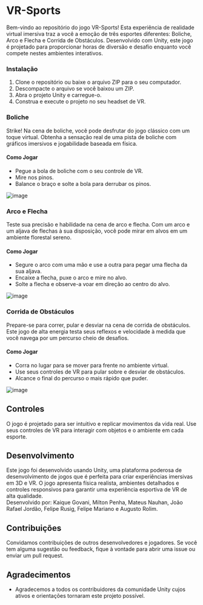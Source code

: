 # VR-Sports

Bem-vindo ao repositório do jogo VR-Sports! Esta experiência de realidade virtual imersiva traz a você a emoção de três esportes diferentes: Boliche, Arco e Flecha e Corrida de Obstáculos. Desenvolvido com Unity, este jogo é projetado para proporcionar horas de diversão e desafio enquanto você compete nestes ambientes interativos.

### Instalação

1. Clone o repositório ou baixe o arquivo ZIP para o seu computador.
2. Descompacte o arquivo se você baixou um ZIP.
3. Abra o projeto Unity e carregue-o.
4. Construa e execute o projeto no seu headset de VR.

### Boliche

Strike! Na cena de boliche, você pode desfrutar do jogo clássico com um toque virtual. Obtenha a sensação real de uma pista de boliche com gráficos imersivos e jogabilidade baseada em física.

#### Como Jogar

- Pegue a bola de boliche com o seu controle de VR.
- Mire nos pinos.
- Balance o braço e solte a bola para derrubar os pinos.

![image](https://github.com/KaiqueGovani/VR-Sports/assets/54339985/143fc08a-3d9b-416a-bf31-9ac7f503d3a8)


### Arco e Flecha

Teste sua precisão e habilidade na cena de arco e flecha. Com um arco e um aljava de flechas à sua disposição, você pode mirar em alvos em um ambiente florestal sereno.

#### Como Jogar

- Segure o arco com uma mão e use a outra para pegar uma flecha da sua aljava.
- Encaixe a flecha, puxe o arco e mire no alvo.
- Solte a flecha e observe-a voar em direção ao centro do alvo.


![image](https://github.com/KaiqueGovani/VR-Sports/assets/54339985/64fd138c-5eec-4938-ac5b-eef4b86b6272)

### Corrida de Obstáculos

Prepare-se para correr, pular e desviar na cena de corrida de obstáculos. Este jogo de alta energia testa seus reflexos e velocidade à medida que você navega por um percurso cheio de desafios.

#### Como Jogar

- Corra no lugar para se mover para frente no ambiente virtual.
- Use seus controles de VR para pular sobre e desviar de obstáculos.
- Alcance o final do percurso o mais rápido que puder.

![image](https://github.com/KaiqueGovani/VR-Sports/assets/54339985/636f297e-7bd1-4e7e-b90e-0c7ea95a7775)


## Controles

O jogo é projetado para ser intuitivo e replicar movimentos da vida real. Use seus controles de VR para interagir com objetos e o ambiente em cada esporte.

## Desenvolvimento

Este jogo foi desenvolvido usando Unity, uma plataforma poderosa de desenvolvimento de jogos que é perfeita para criar experiências imersivas em 3D e VR. O jogo apresenta física realista, ambientes detalhados e controles responsivos para garantir uma experiência esportiva de VR de alta qualidade.\
Desenvolvido por: Kaique Govani, Milton Penha, Mateus Nauhan, João Rafael Jordão, Felipe Rusig, Felipe Mariano e Augusto Rolim.

## Contribuições

Convidamos contribuições de outros desenvolvedores e jogadores. Se você tem alguma sugestão ou feedback, fique à vontade para abrir uma issue ou enviar um pull request.


## Agradecimentos

- Agradecemos a todos os contribuidores da comunidade Unity cujos ativos e orientações tornaram este projeto possível.
